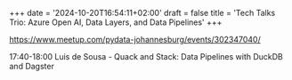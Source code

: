 +++
date = '2024-10-20T16:54:11+02:00'
draft = false
title = 'Tech Talks Trio: Azure Open AI, Data Layers, and Data Pipelines'
+++

https://www.meetup.com/pydata-johannesburg/events/302347040/

17:40-18:00 Luis de Sousa - Quack and Stack: Data Pipelines with DuckDB and Dagster